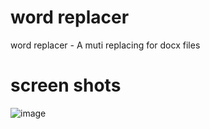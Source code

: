 # word replacer
word replacer - A muti replacing for docx files
# screen shots
![image](https://user-images.githubusercontent.com/49443405/150379762-7bf7a75e-81e1-40a2-b2cf-ad5ed11d3804.png)
